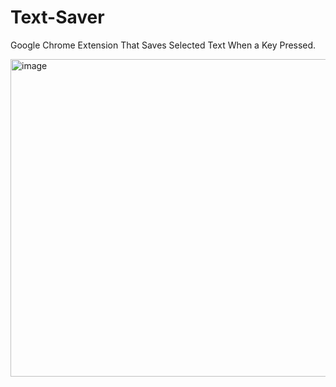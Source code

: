 # Text-Saver
Google Chrome Extension That Saves Selected Text When a Key Pressed.

<img width="508" alt="image" src="https://github.com/Leaf48/Text-Saver/assets/58620209/0a5ecb67-e9e6-41e7-b3e3-699533d59e34">
